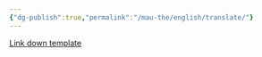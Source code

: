 ```yaml
---
{"dg-publish":true,"permalink":"/mau-the/english/translate/"}
---
```


[Link down template](https://drive.google.com/file/d/1l2APgAF6mtCBHs2P8Ttbp8uwm1Tm-ini/view?usp=sharing)
